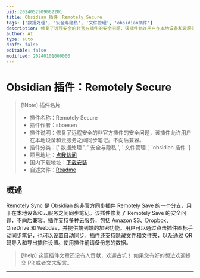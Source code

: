 ```yaml
---
uid: 2024052909062201
title: Obsidian 插件：Remotely Secure
tags: ['数据处理', '安全与隐私', '文件管理', 'obsidian插件']
description: 修复了远程安全的非官方插件的安全问题，该插件允许用户在本地设备和云服务之间同步笔记。不向后兼容。
author: AI
type: auto
draft: false
editable: false
modified: 20240101000000
---
```


# Obsidian 插件：Remotely Secure

> [!Note] 插件名片
> - 插件名称：Remotely Secure
> - 插件作者：sboesen
> - 插件说明：修复了远程安全的非官方插件的安全问题，该插件允许用户在本地设备和云服务之间同步笔记。不向后兼容。
> - 插件分类：[' 数据处理 ', ' 安全与隐私 ', ' 文件管理 ', 'obsidian 插件 ']
> - 项目地址：[点我访问](https://github.com/sboesen/remotely-secure)
> - 国内下载地址：[下载安装](https://pkmer.cn/products/plugin/pluginMarket/?remotely-secure)
> - 自述文件：[Readme](https://ghproxy.net/https://raw.githubusercontent.com/sboesen/remotely-sync/master/README.md)

## 概述

Remotely Sync 是 Obsidian 的非官方同步插件 Remotely Save 的一个分支，用于在本地设备和云服务之间同步笔记。该插件修复了 Remotely Save 的安全问题，不向后兼容。插件支持多种云服务，包括 Amazon S3、Dropbox、OneDrive 和 Webdav，并提供端到端的加密功能。用户可以通过点击插件图标手动同步笔记，也可以设置自动同步。插件还支持隐藏文件和文件夹，以及通过 QR 码导入和导出插件设置。使用插件前请备份您的数据。

> [!help]
> 这篇插件文章还没有人贡献，欢迎占坑！
> 如果您有好的想法欢迎提交 PR 或者文末留言。

---



